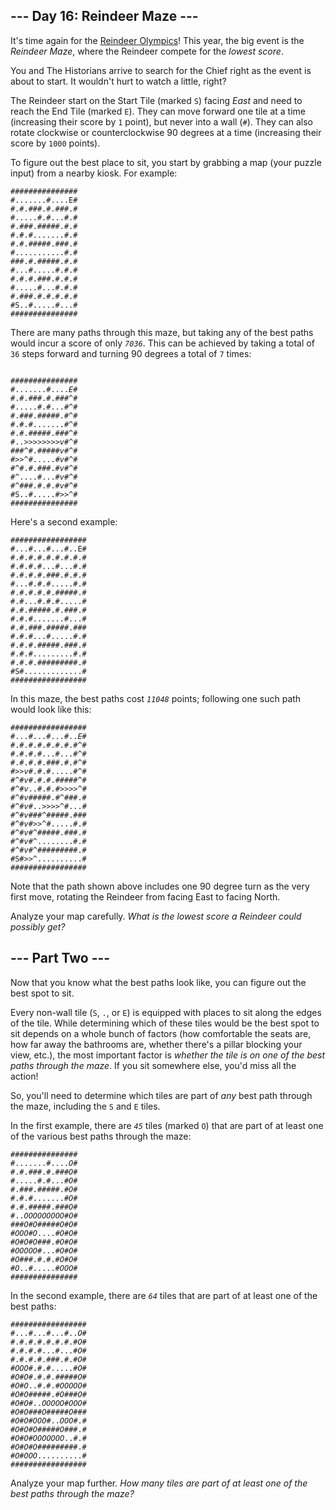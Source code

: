 <article class="day-desc"><h2>--- Day 16: Reindeer Maze ---</h2><p>It's time again for the <a href="/2015/day/14">Reindeer Olympics</a>! This year, the big event is the <em>Reindeer Maze</em>, where the Reindeer compete for the <em><span title="I would say it's like Reindeer Golf, but knowing Reindeer, it's almost certainly nothing like Reindeer Golf.">lowest score</span></em>.</p>
<p>You and The Historians arrive to search for the Chief right as the event is about to start. It wouldn't hurt to watch a little, right?</p>
<p>The Reindeer start on the Start Tile (marked <code>S</code>) facing <em>East</em> and need to reach the End Tile (marked <code>E</code>). They can move forward one tile at a time (increasing their score by <code>1</code> point), but never into a wall (<code>#</code>). They can also rotate clockwise or counterclockwise 90 degrees at a time (increasing their score by <code>1000</code> points).</p>
<p>To figure out the best place to sit, you start by grabbing a map (your puzzle input) from a nearby kiosk. For example:</p>
<pre><code>###############
#.......#....E#
#.#.###.#.###.#
#.....#.#...#.#
#.###.#####.#.#
#.#.#.......#.#
#.#.#####.###.#
#...........#.#
###.#.#####.#.#
#...#.....#.#.#
#.#.#.###.#.#.#
#.....#...#.#.#
#.###.#.#.#.#.#
#S..#.....#...#
###############
</code></pre>
<p>There are many paths through this maze, but taking any of the best paths would incur a score of only <code><em>7036</em></code>. This can be achieved by taking a total of <code>36</code> steps forward and turning 90 degrees a total of <code>7</code> times:</p>
<pre><code>
###############
#.......#....<em>E</em>#
#.#.###.#.###<em>^</em>#
#.....#.#...#<em>^</em>#
#.###.#####.#<em>^</em>#
#.#.#.......#<em>^</em>#
#.#.#####.###<em>^</em>#
#..<em>&gt;</em><em>&gt;</em><em>&gt;</em><em>&gt;</em><em>&gt;</em><em>&gt;</em><em>&gt;</em><em>&gt;</em><em>v</em>#<em>^</em>#
###<em>^</em>#.#####<em>v</em>#<em>^</em>#
#<em>&gt;</em><em>&gt;</em><em>^</em>#.....#<em>v</em>#<em>^</em>#
#<em>^</em>#.#.###.#<em>v</em>#<em>^</em>#
#<em>^</em>....#...#<em>v</em>#<em>^</em>#
#<em>^</em>###.#.#.#<em>v</em>#<em>^</em>#
#S..#.....#<em>&gt;</em><em>&gt;</em><em>^</em>#
###############
</code></pre>
<p>Here's a second example:</p>
<pre><code>#################
#...#...#...#..E#
#.#.#.#.#.#.#.#.#
#.#.#.#...#...#.#
#.#.#.#.###.#.#.#
#...#.#.#.....#.#
#.#.#.#.#.#####.#
#.#...#.#.#.....#
#.#.#####.#.###.#
#.#.#.......#...#
#.#.###.#####.###
#.#.#...#.....#.#
#.#.#.#####.###.#
#.#.#.........#.#
#.#.#.#########.#
#S#.............#
#################
</code></pre>
<p>In this maze, the best paths cost <code><em>11048</em></code> points; following one such path would look like this:</p>
<pre><code>#################
#...#...#...#..<em>E</em>#
#.#.#.#.#.#.#.#<em>^</em>#
#.#.#.#...#...#<em>^</em>#
#.#.#.#.###.#.#<em>^</em>#
#<em>&gt;</em><em>&gt;</em><em>v</em>#.#.#.....#<em>^</em>#
#<em>^</em>#<em>v</em>#.#.#.#####<em>^</em>#
#<em>^</em>#<em>v</em>..#.#.#<em>&gt;</em><em>&gt;</em><em>&gt;</em><em>&gt;</em><em>^</em>#
#<em>^</em>#<em>v</em>#####.#<em>^</em>###.#
#<em>^</em>#<em>v</em>#..<em>&gt;</em><em>&gt;</em><em>&gt;</em><em>&gt;</em><em>^</em>#...#
#<em>^</em>#<em>v</em>###<em>^</em>#####.###
#<em>^</em>#<em>v</em>#<em>&gt;</em><em>&gt;</em><em>^</em>#.....#.#
#<em>^</em>#<em>v</em>#<em>^</em>#####.###.#
#<em>^</em>#<em>v</em>#<em>^</em>........#.#
#<em>^</em>#<em>v</em>#<em>^</em>#########.#
#S#<em>&gt;</em><em>&gt;</em><em>^</em>..........#
#################
</code></pre>
<p>Note that the path shown above includes one 90 degree turn as the very first move, rotating the Reindeer from facing East to facing North.</p>
<p>Analyze your map carefully. <em>What is the lowest score a Reindeer could possibly get?</em></p>
</article>
<article class="day-desc"><h2 id="part2">--- Part Two ---</h2><p>Now that you know what the best paths look like, you can figure out the best spot to sit.</p>
<p>Every non-wall tile (<code>S</code>, <code>.</code>, or <code>E</code>) is equipped with places to sit along the edges of the tile. While determining which of these tiles would be the best spot to sit depends on a whole bunch of factors (how comfortable the seats are, how far away the bathrooms are, whether there's a pillar blocking your view, etc.), the most important factor is <em>whether the tile is on one of the best paths through the maze</em>. If you sit somewhere else, you'd miss all the action!</p>
<p>So, you'll need to determine which tiles are part of <em>any</em> best path through the maze, including the <code>S</code> and <code>E</code> tiles.</p>
<p>In the first example, there are <code><em>45</em></code> tiles (marked <code>O</code>) that are part of at least one of the various best paths through the maze:</p>
<pre><code>###############
#.......#....<em>O</em>#
#.#.###.#.###<em>O</em>#
#.....#.#...#<em>O</em>#
#.###.#####.#<em>O</em>#
#.#.#.......#<em>O</em>#
#.#.#####.###<em>O</em>#
#..<em>O</em><em>O</em><em>O</em><em>O</em><em>O</em><em>O</em><em>O</em><em>O</em><em>O</em>#<em>O</em>#
###<em>O</em>#<em>O</em>#####<em>O</em>#<em>O</em>#
#<em>O</em><em>O</em><em>O</em>#<em>O</em>....#<em>O</em>#<em>O</em>#
#<em>O</em>#<em>O</em>#<em>O</em>###.#<em>O</em>#<em>O</em>#
#<em>O</em><em>O</em><em>O</em><em>O</em><em>O</em>#...#<em>O</em>#<em>O</em>#
#<em>O</em>###.#.#.#<em>O</em>#<em>O</em>#
#<em>O</em>..#.....#<em>O</em><em>O</em><em>O</em>#
###############
</code></pre>
<p>In the second example, there are <code><em>64</em></code> tiles that are part of at least one of the best paths:</p>
<pre><code>#################
#...#...#...#..<em>O</em>#
#.#.#.#.#.#.#.#<em>O</em>#
#.#.#.#...#...#<em>O</em>#
#.#.#.#.###.#.#<em>O</em>#
#<em>O</em><em>O</em><em>O</em>#.#.#.....#<em>O</em>#
#<em>O</em>#<em>O</em>#.#.#.#####<em>O</em>#
#<em>O</em>#<em>O</em>..#.#.#<em>O</em><em>O</em><em>O</em><em>O</em><em>O</em>#
#<em>O</em>#<em>O</em>#####.#<em>O</em>###<em>O</em>#
#<em>O</em>#<em>O</em>#..<em>O</em><em>O</em><em>O</em><em>O</em><em>O</em>#<em>O</em><em>O</em><em>O</em>#
#<em>O</em>#<em>O</em>###<em>O</em>#####<em>O</em>###
#<em>O</em>#<em>O</em>#<em>O</em><em>O</em><em>O</em>#..<em>O</em><em>O</em><em>O</em>#.#
#<em>O</em>#<em>O</em>#<em>O</em>#####<em>O</em>###.#
#<em>O</em>#<em>O</em>#<em>O</em><em>O</em><em>O</em><em>O</em><em>O</em><em>O</em><em>O</em>..#.#
#<em>O</em>#<em>O</em>#<em>O</em>#########.#
#<em>O</em>#<em>O</em><em>O</em><em>O</em>..........#
#################
</code></pre>
<p>Analyze your map further. <em>How many tiles are part of at least one of the best paths through the maze?</em></p>
</article>
